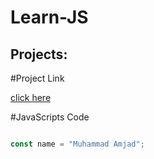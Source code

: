 <!-- user for big heading -->
# Learn-JS

<!-- user for small heading -->
## Projects:

#Project Link
<!-- user for links -->
[click here](https:www.google.com/)

<!-- use for code sniffed -->

#JavaScripts Code
```Javascript

const name = "Muhammad Amjad";
```